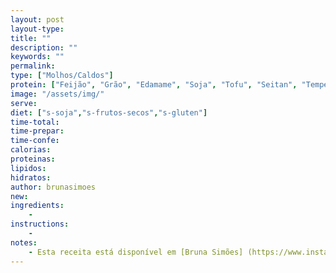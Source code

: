 ```yaml
---
layout: post
layout-type:
title: ""
description: ""
keywords: ""
permalink: 
type: ["Molhos/Caldos"]
protein: ["Feijão", "Grão", "Edamame", "Soja", "Tofu", "Seitan", "Tempeh", "Lentilhas"]
image: "/assets/img/"
serve:
diet: ["s-soja","s-frutos-secos","s-gluten"]
time-total: 
time-prepar: 
time-confe: 
calorias:
proteinas:
lipidos:
hidratos:
author: brunasimoes
new:
ingredients:
    - 
instructions:
    - 
notes:
    - Esta receita está disponível em [Bruna Simões] (https://www.instagram.com/p/DDd93DBsPB8/)
---
```


